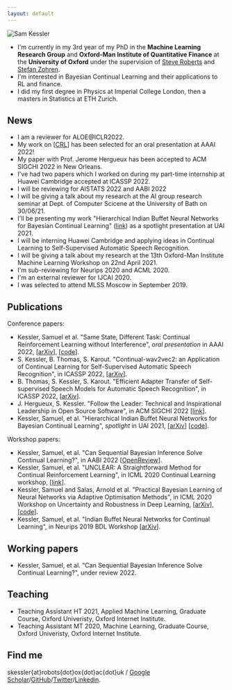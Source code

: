 ```yaml
---
layout: default
---
```


![Sam Kessler](https://raw.github.com/skezle/skezle.github.io/master/_assets/me.png "me")

* I'm currently in my 3rd year of my PhD in the **Machine Learning Research Group** and 
**Oxford-Man Institute of Quantitative Finance** at the **University of Oxford** under
 the supervision of [Steve Roberts](https://www.robots.ox.ac.uk/~sjrob/) and 
 [Stefan Zohren](http://www.oxford-man.ox.ac.uk/node/2430). 
* I'm interested in Bayesian Continual Learning and their
applications to RL and finance. 
* I did my first degree in Physics at Imperial College London, then a masters in 
Statistics at ETH Zurich.

## News
* I am a reviewer for ALOE@ICLR2022.
* My work on \[[CRL](https://arxiv.org/abs/2106.02940)\] has been selected for an oral presentation at AAAI 2022!
* My paper with Prof. Jerome Hergueux has been accepted to ACM SIGCHI 2022 in New Orleans.
* I've had two papers which I worked on during my part-time internship at Huawei Cambridge accepted at ICASSP 2022.
* I will be reviewing for AISTATS 2022 and AABI 2022
* I will be giving a talk about my research at the AI group research seminar at Dept. of Computer Scicene at the University of Bath on 30/06/21.
* I'll be presenting my work "Hierarchical Indian Buffet Neural Networks for Bayesian Continual Learning" ([link](https://arxiv.org/abs/1912.02290)) as a spotlight presentation at UAI 2021.
* I will be interning Huawei Cambridge and applying ideas in Continual Learning to Self-Supervised Automatic Speech Recognition.
* I will be giving a talk about my research at the 13th Oxford-Man Institute Machine Learning Workshop on 22nd April 2021.
* I'm sub-reviewing for Neurips 2020 and ACML 2020.
* I'm an external reviewer for IJCAI 2020.
* I was selected to attend MLSS Moscow in September 2019.

## Publications
Conference papers:
* Kessler, Samuel et al. "Same State, Different Task: Continual Reinforcement Learning without Interference", *oral presentation* in AAAI 2022, \[[arXiv](https://arxiv.org/abs/2106.02940)\], \[[code](https://github.com/skezle/owl)\].
* S. Kessler, B. Thomas, S. Karout. "Continual-wav2vec2: an Application of Continual Learning for Self-Supervised Automatic Speech Recognition", in ICASSP 2022, \[[arXiv](https://arxiv.org/abs/2107.13530)\].
* B. Thomas, S. Kessler, S. Karout. "Efficient Adapter Transfer of Self-supervised Speech Models for Automatic Speech Recognition", in ICASSP 2022, \[[arXiv](http://arxiv.org/abs/2202.03218)\].
* J. Hergueux, S. Kessler. "Follow the Leader: Technical and Inspirational Leadership in Open Source Software", in ACM SIGCHI 2022 \[[link](https://www.research-collection.ethz.ch/bitstream/handle/20.500.11850/463810/1/CLE_WP_2021_01.pdf)\].
* Kessler, Samuel, et al. "Hierarchical Indian Buffet Neural Networks for Bayesian Continual Learning", *spotlight* in UAI 2021, \[[arXiv](https://arxiv.org/abs/1912.02290)\] \[[code](https://github.com/skezle/IBP_BNN)\].

Workshop papers:
* Kessler, Samuel, et al. "Can Sequential Bayesian Inference Solve Continual Learning?", in AABI 2022 \[[OpenReview](https://openreview.net/pdf?id=2Ann7eaLBEv)\].
* Kessler, Samuel, et al. "UNCLEAR: A Straightforward Method for Continual Reinforcement Learning", in ICML 2020 Continual Learning workshop, \[[link](https://drive.google.com/file/d/1GMTWC0C6jMTwtqZxoyq6a-VDxkrDCIHm/view)\].
* Kessler, Samuel and Salas, Arnold et al. "Practical Bayesian Learning of Neural Networks via Adaptive Optimisation Methods", in ICML 2020 Workshop on Uncertainty and Robustness in Deep Learning, \[[arXiv](https://arxiv.org/abs/1811.03679)\], \[[code](https://github.com/skezle/BADAM)\].
* Kessler, Samuel, et al. "Indian Buffet Neural Networks for Continual Learning", in Neurips 2019 BDL Workshop \[[arXiv](http://bayesiandeeplearning.org/2019/papers/63.pdf)\]. 

## Working papers
* Kessler, Samuel, et al. "Can Sequential Bayesian Inference Solve Continual Learning?", under review 2022.

## Teaching
*  Teaching Assistant HT 2021, Applied Machine Learning, Graduate Course, Oxford Univeristy, Oxford Internet Institute.
*  Teaching Assistant MT 2020, Machine Learning, Graduate Course, Oxford Univeristy, Oxford Internet Institute. 

## Find me
skessler{at}robots{dot}ox{dot}ac{dot}uk / [Google Scholar](https://scholar.google.co.uk/citations?hl=en&user=JmjQPXoAAAAJ)/[GitHub](http://github.com/skezle)/[Twitter](http://twitter.com/SamKezz)/[Linkedin](https://uk.linkedin.com/pub/samuel-kessler/39/aa2/79).

